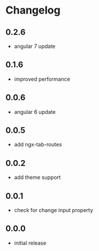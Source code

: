 # Changelog

## 0.2.6
- angular 7 update

## 0.1.6
- improved performance

## 0.0.6
- angular 6 update

## 0.0.5
- add ngx-tab-routes

## 0.0.2
- add theme support

## 0.0.1
- check for change input property

## 0.0.0
- initial release
